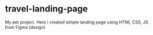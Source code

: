 # travel-landing-page
My pet project. Here i created simple landing page using HTMl, CSS, JS from Figma (design)
